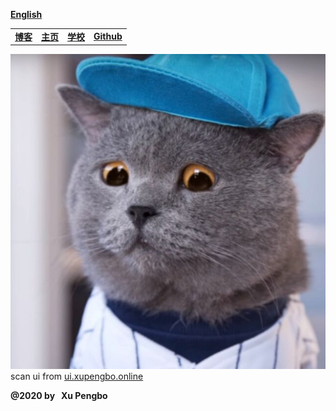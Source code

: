 
  [**English**](./en-index.md)
  
  |  |  |  |  |
  |---|---|---|---|
  |[**博客**](https://blog.xupengbo.online)   |   [**主页**](https://home.xupengbo.online) | [**学校**](https://www.sdu.edu.cn)  |   [**Github**](https://hsupengbo.github.io) |

  ![](images/icon0.jpg)
  scan ui from [ui.xupengbo.online](https://ui.xupengbo.online)
  
**@2020 by &nbsp; Xu Pengbo**